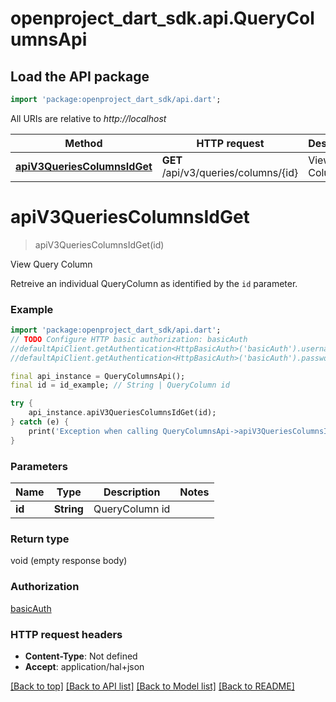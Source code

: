 # openproject_dart_sdk.api.QueryColumnsApi

## Load the API package
```dart
import 'package:openproject_dart_sdk/api.dart';
```

All URIs are relative to *http://localhost*

Method | HTTP request | Description
------------- | ------------- | -------------
[**apiV3QueriesColumnsIdGet**](QueryColumnsApi.md#apiV3QueriesColumnsIdGet) | **GET** /api/v3/queries/columns/{id} | View Query Column


# **apiV3QueriesColumnsIdGet**
> apiV3QueriesColumnsIdGet(id)

View Query Column

Retreive an individual QueryColumn as identified by the `id` parameter.

### Example 
```dart
import 'package:openproject_dart_sdk/api.dart';
// TODO Configure HTTP basic authorization: basicAuth
//defaultApiClient.getAuthentication<HttpBasicAuth>('basicAuth').username = 'YOUR_USERNAME'
//defaultApiClient.getAuthentication<HttpBasicAuth>('basicAuth').password = 'YOUR_PASSWORD';

final api_instance = QueryColumnsApi();
final id = id_example; // String | QueryColumn id

try { 
    api_instance.apiV3QueriesColumnsIdGet(id);
} catch (e) {
    print('Exception when calling QueryColumnsApi->apiV3QueriesColumnsIdGet: $e\n');
}
```

### Parameters

Name | Type | Description  | Notes
------------- | ------------- | ------------- | -------------
 **id** | **String**| QueryColumn id | 

### Return type

void (empty response body)

### Authorization

[basicAuth](../README.md#basicAuth)

### HTTP request headers

 - **Content-Type**: Not defined
 - **Accept**: application/hal+json

[[Back to top]](#) [[Back to API list]](../README.md#documentation-for-api-endpoints) [[Back to Model list]](../README.md#documentation-for-models) [[Back to README]](../README.md)

